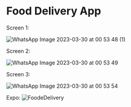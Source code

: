 # Food Delivery App

Screen 1:

![WhatsApp Image 2023-03-30 at 00 53 48 (1)](https://user-images.githubusercontent.com/101756045/228687610-c4ae9243-5a1d-421b-9e5c-1e1044e93e51.jpg) 


Screen 2:

![WhatsApp Image 2023-03-30 at 00 53 49](https://user-images.githubusercontent.com/101756045/228687730-db793d40-6ca7-4759-970c-e5ddb068a24d.jpg)

Screen 3: 

![WhatsApp Image 2023-03-30 at 00 53 54](https://user-images.githubusercontent.com/101756045/228687808-7f0e13b3-a650-4847-b1d0-73f97ee18805.jpg)

Expo: ![FoodeDelivery](https://user-images.githubusercontent.com/101756045/228687993-dac4800b-113f-4932-8e35-2ad3c1556298.png)



